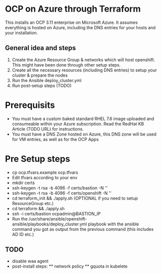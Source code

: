 # OCP on Azure through Terraform

This installs an OCP 3.11 enterprise on Microsoft Azure. It assumes everything is hosted on Azure, including the DNS entries for your hosts and your installation.

## General idea and steps

1. Create the Azure Resource Group & networks which will host openshift. This might have been done through other setup steps.
2. Create all the necessary resources (including DNS entries) to setup your cluster & prepare the nodes
3. Run the Ansible deploy_cluster.yml
4. Run post-setup steps (TODO)

# Prerequisits

* You must have a custom baked standard RHEL 7.6 image uploaded and consumeable within your Azure subscription. Read the RedHat KB Article (TODO URL) for instructions.
* You must have a DNS Zone hosted on Azure, this DNS zone will be used for VM entries, as well as for the OCP Apps

# Pre Setup steps

* cp ocp.tfvars.example ocp.tfvars
* Edit tfvars according to your env
* mkdir certs
* ssh-keygen -t rsa -b 4096 -f certs/bastion -N ''
* ssh-keygen -t rsa -b 4096 -f certs/openshift -N ''
* cd terraform_init && ./apply.sh (OPTIONAL if you need to setup ResourceGroup etc.)
* cd terraform && ./apply.sh
* ssh -i certs/bastion ocpadmin@BASTION_IP
* Run the /usr/share/ansible/openshift-ansible/playbooks/deploy_cluster.yml playbook with the ansible command you got as output from the previous command (this includes AD ID etc.)

## TODO

* disable waa agent
* post-install steps:
** network policy
** gquota in kubelete

